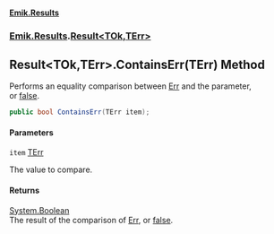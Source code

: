 #### [Emik.Results](index.md 'index')
### [Emik.Results](Emik.Results.md 'Emik.Results').[Result&lt;TOk,TErr&gt;](Result_TOk,TErr_.md 'Emik.Results.Result<TOk,TErr>')

## Result<TOk,TErr>.ContainsErr(TErr) Method

Performs an equality comparison between [Err](Result_TOk,TErr_.Err().md 'Emik.Results.Result<TOk,TErr>.Err') and the parameter,  
or [false](https://docs.microsoft.com/en-us/dotnet/csharp/language-reference/builtin-types/bool 'https://docs.microsoft.com/en-us/dotnet/csharp/language-reference/builtin-types/bool').

```csharp
public bool ContainsErr(TErr item);
```
#### Parameters

<a name='Emik.Results.Result_TOk,TErr_.ContainsErr(TErr).item'></a>

`item` [TErr](Result_TOk,TErr_.md#Emik.Results.Result_TOk,TErr_.TErr 'Emik.Results.Result<TOk,TErr>.TErr')

The value to compare.

#### Returns
[System.Boolean](https://docs.microsoft.com/en-us/dotnet/api/System.Boolean 'System.Boolean')  
The result of the comparison of [Err](Result_TOk,TErr_.Err().md 'Emik.Results.Result<TOk,TErr>.Err'), or [false](https://docs.microsoft.com/en-us/dotnet/csharp/language-reference/builtin-types/bool 'https://docs.microsoft.com/en-us/dotnet/csharp/language-reference/builtin-types/bool').